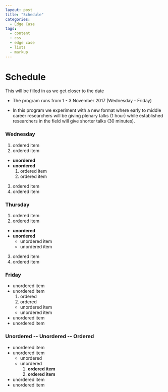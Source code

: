 ```yaml
---
layout: post
title: "Schedule"
categories:
  - Edge Case
tags:
  - content
  - css
  - edge case
  - lists
  - markup
---
```


# Schedule

This will be filled in as we get closer to the date

* The program runs from 1 - 3 November 2017 (Wednesday - Friday)

* In this program we experiment with a new format where early to middle career researchers will be giving plenary talks (1 hour) while established researchers in the field will give shorter talks (30 minutes).

### Wednesday

1. ordered item
2. ordered item
  * **unordered**
  * **unordered**
    1. ordered item
    2. ordered item
3. ordered item
4. ordered item

### Thursday

1. ordered item
2. ordered item
  * **unordered**
  * **unordered**
    * unordered item
    * unordered item
3. ordered item
4. ordered item

### Friday

* unordered item
* unordered item
  1. ordered
  2. ordered
    * unordered item
    * unordered item
* unordered item
* unordered item

### Unordered -- Unordered -- Ordered

* unordered item
* unordered item
  * unordered
  * unordered
    1. **ordered item**
    2. **ordered item**
* unordered item
* unordered item
